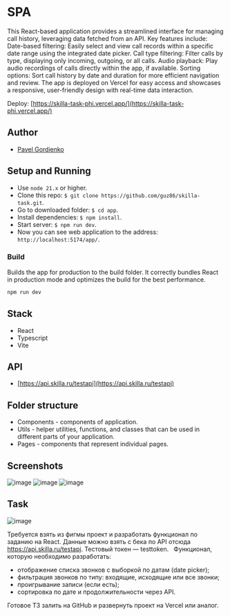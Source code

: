 # SPA

This React-based application provides a streamlined interface for managing call history, leveraging data fetched from an API. Key features include:
Date-based filtering: Easily select and view call records within a specific date range using the integrated date picker.
Call type filtering: Filter calls by type, displaying only incoming, outgoing, or all calls.
Audio playback: Play audio recordings of calls directly within the app, if available.
Sorting options: Sort call history by date and duration for more efficient navigation and review.
The app is deployed on Vercel for easy access and showcases a responsive, user-friendly design with real-time data interaction.
 
Deploy: [https://skilla-task-phi.vercel.app/](https://skilla-task-phi.vercel.app/)

## Author

- [Pavel Gordienko](https://github.com/gordienkodev)

## Setup and Running

- Use `node 21.x` or higher.
- Clone this repo: `$ git clone https://github.com/guz86/skilla-task.git`.
- Go to downloaded folder: `$ cd app`.
- Install dependencies: `$ npm install`.
- Start server: `$ npm run dev`.
- Now you can see web application to the address: `http://localhost:5174/app/`.

### Build

Builds the app for production to the build folder. It correctly bundles React in production mode and optimizes the build for the best performance.

```bash
npm run dev
```

## Stack
- React
- Typescript
- Vite

## API
- [https://api.skilla.ru/testapi](https://api.skilla.ru/testapi)

## Folder structure

- Components - components of application.
- Utils - helper utilities, functions, and classes that can be used in different parts of your application.
- Pages - components that represent individual pages.

## Screenshots
![image](https://github.com/user-attachments/assets/2c6b690f-b1dc-4b14-97d0-73e57601f4dc)
![image](https://github.com/user-attachments/assets/00b48fc3-c6dc-4b83-bccb-a5b9a3a4a9d6)
![image](https://github.com/user-attachments/assets/bb9adac6-b383-4498-8552-ed69464af4e0)



## Task

![image](https://github.com/user-attachments/assets/e113e2b9-afe0-46b4-b63a-e92e3e26659f)

Требуется взять из фигмы проект и разработать функционал по заданию на React. Данные можно взять с бека по API отсюда https://api.skilla.ru/testapi. Тестовый токен — testtoken.  
Функционал, которую необходимо разработать: 
- отображение списка звонков с выборкой по датам (date picker); 
- фильтрация звонков по типу: входящие, исходящие или все звонки;
- проигрывание записи (если есть);
- сортировка по дате и продолжительности через API.
 
Готовое ТЗ залить на GitHub и развернуть проект на Vercel или аналог.  
